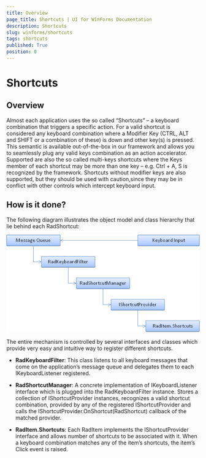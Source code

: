 ```yaml
---
title: Overview
page_title: Shortcuts | UI for WinForms Documentation
description: Shortcuts
slug: winforms/shortcuts
tags: shortcuts
published: True
position: 0
---
```


# Shortcuts

## Overview

Almost each application uses the so called “Shortcuts” – a keyboard combination that triggers a specific action. For a valid shortcut is considered any keyboard combination where a Modifier Key (CTRL, ALT and SHIFT or a combination of these) is down and other key(s) is pressed.  This semantic is available out-of-the-box in our framework and allows you to seamlessly plug any valid keys combination as an action accelerator. Supported are also the so called multi-keys shortcuts where the Keys member of each shortcut may be more than one key – e.g. Ctrl + A, S is recognized by the framework. Shortcuts without modifier keys are also supported, but they should be used with caution,since they may be in conflict with other controls which intercept keyboard input.

## How is it done?

The following diagram illustrates the object model and class hierarchy that lie behind each RadShortcut:

![images/ShortcutsStructure001.png](images/ShortcutsStructure001.png)

The entire mechanism is controlled by several interfaces and classes which provide very easy and intuitive way to register different shortcuts.

* __RadKeyboardFilter__: This class listens to all keyboard messages that come on the application’s message queue and delegates them to each IKeyboardListener registered.

* __RadShortcutManager__: A concrete implementation of IKeyboardListener interface which is plugged into the RadKeyboardFilter instance. Stores a collection of IShortcutProvider instances, recognizes a valid shortcut combination, provided by any of the registered IShortcutProvider and calls the IShortcutProvider.OnShortcut(RadShortcut) callback of the matched provider.

* __RadItem.Shortcuts__: Each RadItem implements the IShortcutProvider interface and allows number of shortcuts to be associated with it. When a keyboard combination matches any of the item’s shortcuts, the item’s Click event is raised.


